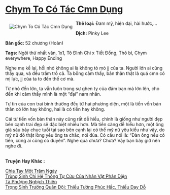 <a href="https://utruyen.com/chym-to-co-tac-cmn-dung/22567/" title="Chym To Có Tác Cmn Dụng"><h1>Chym To Có Tác Cmn Dụng</h1></a><div style="display:table"><img align="right" style="float: left; padding: 10px;" src="https://utruyen.com/images/story/200x260/chym-to-co-tac-cmn-dung.jpg" alt="Chym To Có Tác Cmn Dụng"><b>Thể loại:</b> Đam mỹ, hiện đại, hài hước,…<p></p><b>Dịch:</b> Pinky Lee<p></p><b>Bản gốc: </b>52 chương (Hoàn)<p></p><b>Tags: </b>Ngôi thứ nhất văn, 1x1, Tô Đình Chi x Tiết Đồng, Thô bỉ, Chym everywhere, Happy Ending<p></p>Nghe mẹ kể lại, hồi nhỏ không ai là không tò mò jj của ta. Người lớn ai cũng thấy qua, và đều trầm trồ cả. Ta bỗng cảm thấy, bản thân thật là quá cmn có mị lực, jj của ta to đến thế cơ mà.<p></p>Từ nhỏ đến lớn, ta vẫn luôn trong sự ghen tỵ của đám bạn mà lớn lên, cho đến khi cảm thấy mình là một “đại” nam nhân.<p></p>Tự tin của con trai bình thường đều từ hai phương diện, một là tiền vốn bản thân có lớn hay không, hai là có tiền hay không.<p></p>Cái từ tiền vốn bản thân này cũng rất dễ hiểu, chính là giống như người đẹp bên cạnh trai đẹp sẽ đặc biệt nhiều hơn. Mà tiền càng dễ hiểu hơn, một ông già sáu bảy chục tuổi tại sao bên cạnh lại có thể mỹ nữ yêu kiều như vậy, do mỹ nữ đó thật lòng yêu ông ta chắc, nói đùa. Có câu nói là: “Đàn ông nếu có tiền, cùng ai cũng có duyên”. Nghe qua chưa? Chưa? Vậy bạn bây giờ nên nghe đi.</div><p><br><b>Truyện Hay Khác :</b></p><a href="https://utruyen.com/chia-tay-mot-tram-ngay/22566/" alt="Chia Tay Một Trăm Ngày">Chia Tay Một Trăm Ngày</a><br/><a href="https://github.com/quanluxury/truyenhot/tree/master/truyenhay/13716/" alt="Trùng Sinh Chi Hệ Thống Tự Cứu Của Nhân Vật Phản Diện">Trùng Sinh Chi Hệ Thống Tự Cứu Của Nhân Vật Phản Diện</a><br/><a href="https://github.com/quanluxury/truyenhot/tree/master/truyenhay/16727/" alt="Tà Phượng Nghịch Thiên">Tà Phượng Nghịch Thiên</a><br/><a href="https://github.com/quanluxury/ngontinhhot/tree/master/truyenhay/17389/" alt="Trọng Sinh Trường Quân Đội: Thiếu Tướng Phúc Hắc, Thiếu Dạy Dỗ">Trọng Sinh Trường Quân Đội: Thiếu Tướng Phúc Hắc, Thiếu Dạy Dỗ</a><br/>